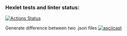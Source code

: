 ### Hexlet tests and linter status:
[![Actions Status](https://github.com/vikatresk/python-project-50/workflows/hexlet-check/badge.svg)](https://github.com/vikatresk/python-project-50/actions)

Generate difference between two .json files
[![asciicast](https://asciinema.org/a/hmSbsFZtsvuZMzxTZc6axlZyF.svg)](https://asciinema.org/a/hmSbsFZtsvuZMzxTZc6axlZyF)